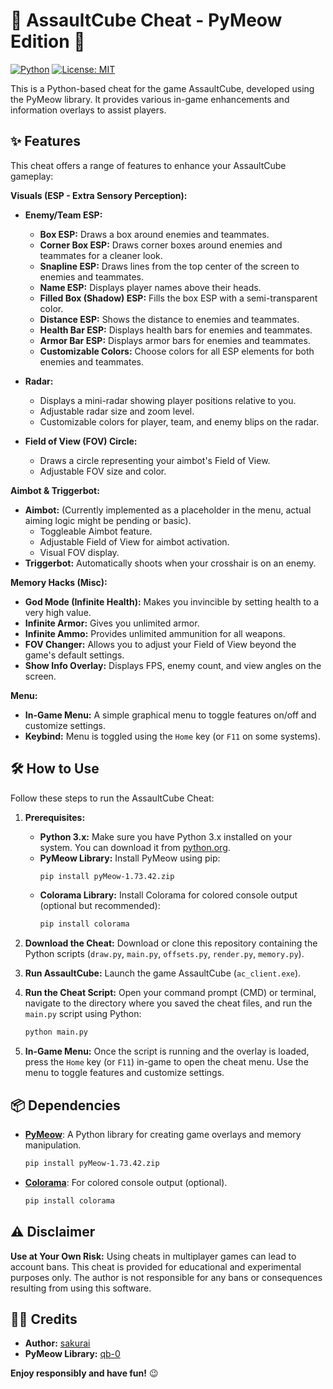 # 🚀 AssaultCube Cheat - PyMeow Edition 🚀

[![Python](https://img.shields.io/badge/Python-3.x-blue.svg?style=flat-square)](https://www.python.org)
[![License: MIT](https://img.shields.io/badge/License-MIT-yellow.svg?style=flat-square)](https://opensource.org/licenses/MIT)

This is a Python-based cheat for the game AssaultCube, developed using the PyMeow library. It provides various in-game enhancements and information overlays to assist players.

## ✨ Features

This cheat offers a range of features to enhance your AssaultCube gameplay:

**Visuals (ESP - Extra Sensory Perception):**

*   **Enemy/Team ESP:**
    *   **Box ESP:** Draws a box around enemies and teammates.
    *   **Corner Box ESP:** Draws corner boxes around enemies and teammates for a cleaner look.
    *   **Snapline ESP:** Draws lines from the top center of the screen to enemies and teammates.
    *   **Name ESP:** Displays player names above their heads.
    *   **Filled Box (Shadow) ESP:** Fills the box ESP with a semi-transparent color.
    *   **Distance ESP:** Shows the distance to enemies and teammates.
    *   **Health Bar ESP:** Displays health bars for enemies and teammates.
    *   **Armor Bar ESP:** Displays armor bars for enemies and teammates.
    *   **Customizable Colors:**  Choose colors for all ESP elements for both enemies and teammates.

*   **Radar:**
    *   Displays a mini-radar showing player positions relative to you.
    *   Adjustable radar size and zoom level.
    *   Customizable colors for player, team, and enemy blips on the radar.

*   **Field of View (FOV) Circle:**
    *   Draws a circle representing your aimbot's Field of View.
    *   Adjustable FOV size and color.

**Aimbot & Triggerbot:**

*   **Aimbot:**  (Currently implemented as a placeholder in the menu, actual aiming logic might be pending or basic).
    *   Toggleable Aimbot feature.
    *   Adjustable Field of View for aimbot activation.
    *   Visual FOV display.
*   **Triggerbot:** Automatically shoots when your crosshair is on an enemy.

**Memory Hacks (Misc):**

*   **God Mode (Infinite Health):**  Makes you invincible by setting health to a very high value.
*   **Infinite Armor:**  Gives you unlimited armor.
*   **Infinite Ammo:**  Provides unlimited ammunition for all weapons.
*   **FOV Changer:** Allows you to adjust your Field of View beyond the game's default settings.
*   **Show Info Overlay:** Displays FPS, enemy count, and view angles on the screen.

**Menu:**

*   **In-Game Menu:**  A simple graphical menu to toggle features on/off and customize settings.
*   **Keybind:**  Menu is toggled using the `Home` key (or `F11` on some systems).

## 🛠️ How to Use

Follow these steps to run the AssaultCube Cheat:

1.  **Prerequisites:**
    *   **Python 3.x:** Make sure you have Python 3.x installed on your system. You can download it from [python.org](https://www.python.org).
    *   **PyMeow Library:** Install PyMeow using pip:
        ```bash
        pip install pyMeow-1.73.42.zip
        ```
    *   **Colorama Library:** Install Colorama for colored console output (optional but recommended):
        ```bash
        pip install colorama
        ```

2.  **Download the Cheat:** Download or clone this repository containing the Python scripts (`draw.py`, `main.py`, `offsets.py`, `render.py`, `memory.py`).

3.  **Run AssaultCube:** Launch the game AssaultCube (`ac_client.exe`).

4.  **Run the Cheat Script:** Open your command prompt (CMD) or terminal, navigate to the directory where you saved the cheat files, and run the `main.py` script using Python:
    ```bash
    python main.py
    ```

5.  **In-Game Menu:** Once the script is running and the overlay is loaded, press the `Home` key (or `F11`) in-game to open the cheat menu. Use the menu to toggle features and customize settings.

## 📦 Dependencies

*   [**PyMeow**](https://github.com/qb-0/pyMeow): A Python library for creating game overlays and memory manipulation.
    ```bash
    pip install pyMeow-1.73.42.zip
    ```
*   [**Colorama**](https://pypi.org/project/colorama/): For colored console output (optional).
    ```bash
    pip install colorama
    ```

## ⚠️ Disclaimer

**Use at Your Own Risk:**  Using cheats in multiplayer games can lead to account bans. This cheat is provided for educational and experimental purposes only. The author is not responsible for any bans or consequences resulting from using this software.


## 👨‍💻 Credits

*   **Author:** [sakurai](https://t.me/sakuraixxq)
*   **PyMeow Library:** [qb-0](https://github.com/qb-0/pyMeow)


**Enjoy responsibly and have fun!** 😉
